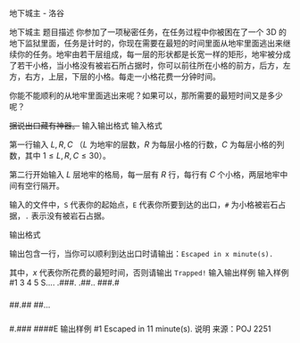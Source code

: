 



地下城主 - 洛谷














地下城主
题目描述
你参加了一项秘密任务，在任务过程中你被困在了一个 3D 的地下监狱里面，任务是计时的，你现在需要在最短的时间里面从地牢里面逃出来继续你的任务。地牢由若干层组成，每一层的形状都是长宽一样的矩形，地牢被分成了若干小格，当小格没有被岩石所占据时，你可以前往所在小格的前方，后方，左方，右方，上层，下层的小格。每走一小格花费一分钟时间。

你能不能顺利的从地牢里面逃出来呢？如果可以，那所需要的最短时间又是多少呢？


~~据说出口藏有神器。~~
输入输出格式
输入格式


第一行输入 $L,R,C$ （$L$ 为地牢的层数，$R$ 为每层小格的行数，$C$ 为每层小格的列数，其中 $1 \leq L,R,C \leq 30$）。

第二行开始输入 $L$ 层地牢的格局，每一层有 $R$ 行，每行有 $C$ 个小格，两层地牢中间有空行隔开。

输入的文件中，`S` 代表你的起始点，`E` 代表你所要到达的出口，`#` 为小格被岩石占据，`.` 表示没有被岩石占据。

输出格式

输出包含一行，当你可以顺利到达出口时请输出：`Escaped in x minute(s).`

其中，$x$ 代表你所花费的最短时间，否则请输出 `Trapped!`
输入输出样例
输入样例 #1
3 4 5
S....
.###.
.##..
###.#

#####
#####
##.##
##...

#####
#####
#.###
####E
输出样例 #1
Escaped in 11 minute(s).
说明
来源：POJ 2251







